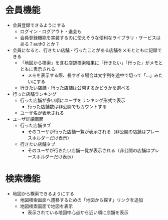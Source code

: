 # 会員機能

- 会員登録できるようにする
  - ログイン・ログアウト・退会も
  - 会員登録機能を実装するのに使えそうな便利なライブラリ・サービスはある？auth0 とか？
- 会員になると、行きたい店舗・行ったことがある店舗をメモとともに記録できる
  - 「地図から検索」を含む店舗検索結果に「行きたい」「行った」がメモとともに表示される
    - メモを表示する際、長すぎる場合は文字列を途中で切って「…」みたいにする
  - 行きたい店舗・行った店舗は公開するかどうかを選べる
- 行った店舗ランキング
  - 行った店舗が多い順にユーザをランキング形式で表示
    - 行った店舗数は非公開でもカウントする
  - ユーザ名が表示される
- ユーザ詳細画面
  - 行った店舗タブ
    - そのユーザが行った店舗一覧が表示される（非公開の店舗はプレースホルダーだけ表示）
  - 行きたい店舗タブ
    - そのユーザが行きたい店舗一覧が表示される（非公開の店舗はプレースホルダーだけ表示）

# 検索機能

- 地図から検索できるようにする
  - 地図検索画面へ遷移するための「地図から探す」リンクを追加
  - 地図検索画面で地図を表示
    - 表示されている地図中心点から近い順に店舗を表示
